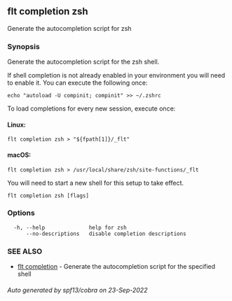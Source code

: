 ## flt completion zsh

Generate the autocompletion script for zsh

### Synopsis

Generate the autocompletion script for the zsh shell.

If shell completion is not already enabled in your environment you will need
to enable it.  You can execute the following once:

	echo "autoload -U compinit; compinit" >> ~/.zshrc

To load completions for every new session, execute once:

#### Linux:

	flt completion zsh > "${fpath[1]}/_flt"

#### macOS:

	flt completion zsh > /usr/local/share/zsh/site-functions/_flt

You will need to start a new shell for this setup to take effect.


```
flt completion zsh [flags]
```

### Options

```
  -h, --help              help for zsh
      --no-descriptions   disable completion descriptions
```

### SEE ALSO

* [flt completion](flt_completion.md)	 - Generate the autocompletion script for the specified shell

###### Auto generated by spf13/cobra on 23-Sep-2022
